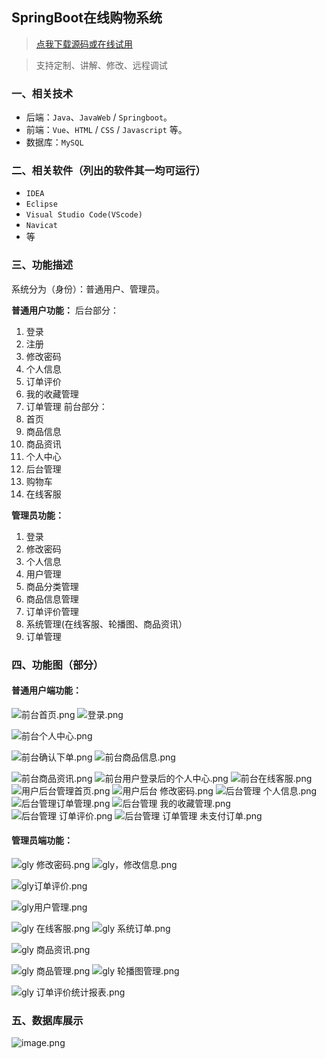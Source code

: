 ## SpringBoot在线购物系统

> [点我下载源码或在线试用](https://www.notmaker.com/detail/4fd8accbb8994f6bb9c0edea68423bee/ghbnew) 

> 支持定制、讲解、修改、远程调试

### 一、相关技术
- 后端：`Java`、`JavaWeb` / `Springboot`。
- 前端：`Vue`、`HTML` / `CSS` / `Javascript` 等。
- 数据库：`MySQL`

### 二、相关软件（列出的软件其一均可运行）
- `IDEA`
- `Eclipse`
- `Visual Studio Code(VScode)`
- `Navicat`
- 等

### 三、功能描述
系统分为（身份）：普通用户、管理员。

**普通用户功能：**
后台部分：
1. 登录
2. 注册
3. 修改密码
4. 个人信息
5. 订单评价
6. 我的收藏管理
7. 订单管理
前台部分：
8. 首页
9. 商品信息
10. 商品资讯
11. 个人中心
12. 后台管理
13. 购物车
14. 在线客服

**管理员功能：**
1. 登录
2. 修改密码
3. 个人信息
4. 用户管理
5. 商品分类管理
6. 商品信息管理
7. 订单评价管理
8. 系统管理(在线客服、轮播图、商品资讯）
9. 订单管理

### 四、功能图（部分）

#### 普通用户端功能：
![前台首页.png](https://store.ptcc9.top/notmaker/user_upload/99ca030dc4f04fb1b45e9546d69f7cb7/2024-05-23%2001:50:03_%E5%89%8D%E5%8F%B0%E9%A6%96%E9%A1%B5.png)
![登录.png](https://store.ptcc9.top/notmaker/user_upload/99ca030dc4f04fb1b45e9546d69f7cb7/2024-05-23%2001:49:18_%E7%99%BB%E5%BD%95.png)

![前台个人中心.png](https://store.ptcc9.top/notmaker/user_upload/99ca030dc4f04fb1b45e9546d69f7cb7/2024-05-23%2001:49:23_%E5%89%8D%E5%8F%B0%E4%B8%AA%E4%BA%BA%E4%B8%AD%E5%BF%83.png)

![前台确认下单.png](https://store.ptcc9.top/notmaker/user_upload/99ca030dc4f04fb1b45e9546d69f7cb7/2024-05-23%2001:49:45_%E5%89%8D%E5%8F%B0%E7%A1%AE%E8%AE%A4%E4%B8%8B%E5%8D%95.png)
![前台商品信息.png](https://store.ptcc9.top/notmaker/user_upload/99ca030dc4f04fb1b45e9546d69f7cb7/2024-05-23%2001:49:51_%E5%89%8D%E5%8F%B0%E5%95%86%E5%93%81%E4%BF%A1%E6%81%AF.png)

![前台商品资讯.png](https://store.ptcc9.top/notmaker/user_upload/99ca030dc4f04fb1b45e9546d69f7cb7/2024-05-23%2001:49:57_%E5%89%8D%E5%8F%B0%E5%95%86%E5%93%81%E8%B5%84%E8%AE%AF.png)
![前台用户登录后的个人中心.png](https://store.ptcc9.top/notmaker/user_upload/99ca030dc4f04fb1b45e9546d69f7cb7/2024-05-23%2001:50:58_%E5%89%8D%E5%8F%B0%E7%94%A8%E6%88%B7%E7%99%BB%E5%BD%95%E5%90%8E%E7%9A%84%E4%B8%AA%E4%BA%BA%E4%B8%AD%E5%BF%83.png)
![前台在线客服.png](https://store.ptcc9.top/notmaker/user_upload/99ca030dc4f04fb1b45e9546d69f7cb7/2024-05-23%2001:51:07_%E5%89%8D%E5%8F%B0%E5%9C%A8%E7%BA%BF%E5%AE%A2%E6%9C%8D.png)
![用户后台管理首页.png](https://store.ptcc9.top/notmaker/user_upload/99ca030dc4f04fb1b45e9546d69f7cb7/2024-05-23%2001:51:13_%E7%94%A8%E6%88%B7%E5%90%8E%E5%8F%B0%E7%AE%A1%E7%90%86%E9%A6%96%E9%A1%B5.png)
![用户后台 修改密码.png](https://store.ptcc9.top/notmaker/user_upload/99ca030dc4f04fb1b45e9546d69f7cb7/2024-05-23%2001:51:18_%E7%94%A8%E6%88%B7%E5%90%8E%E5%8F%B0%20%E4%BF%AE%E6%94%B9%E5%AF%86%E7%A0%81.png)
![后台管理 个人信息.png](https://store.ptcc9.top/notmaker/user_upload/99ca030dc4f04fb1b45e9546d69f7cb7/2024-05-23%2001:51:27_%E5%90%8E%E5%8F%B0%E7%AE%A1%E7%90%86%20%E4%B8%AA%E4%BA%BA%E4%BF%A1%E6%81%AF.png)
![后台管理订单管理.png](https://store.ptcc9.top/notmaker/user_upload/99ca030dc4f04fb1b45e9546d69f7cb7/2024-05-23%2001:51:43_%E5%90%8E%E5%8F%B0%E7%AE%A1%E7%90%86%E8%AE%A2%E5%8D%95%E7%AE%A1%E7%90%86.png)
![后台管理 我的收藏管理.png](https://store.ptcc9.top/notmaker/user_upload/99ca030dc4f04fb1b45e9546d69f7cb7/2024-05-23%2001:51:48_%E5%90%8E%E5%8F%B0%E7%AE%A1%E7%90%86%20%E6%88%91%E7%9A%84%E6%94%B6%E8%97%8F%E7%AE%A1%E7%90%86.png)
![后台管理 订单评价.png](https://store.ptcc9.top/notmaker/user_upload/99ca030dc4f04fb1b45e9546d69f7cb7/2024-05-23%2001:51:57_%E5%90%8E%E5%8F%B0%E7%AE%A1%E7%90%86%20%E8%AE%A2%E5%8D%95%E8%AF%84%E4%BB%B7.png)
![后台管理 订单管理 未支付订单.png](https://store.ptcc9.top/notmaker/user_upload/99ca030dc4f04fb1b45e9546d69f7cb7/2024-05-23%2001:52:07_%E5%90%8E%E5%8F%B0%E7%AE%A1%E7%90%86%20%E8%AE%A2%E5%8D%95%E7%AE%A1%E7%90%86%20%E6%9C%AA%E6%94%AF%E4%BB%98%E8%AE%A2%E5%8D%95.png)
#### 管理员端功能：
![gly 修改密码.png](https://store.ptcc9.top/notmaker/user_upload/99ca030dc4f04fb1b45e9546d69f7cb7/2024-05-23%2001:52:43_gly%20%E4%BF%AE%E6%94%B9%E5%AF%86%E7%A0%81.png)
![gly，修改信息.png](https://store.ptcc9.top/notmaker/user_upload/99ca030dc4f04fb1b45e9546d69f7cb7/2024-05-23%2001:52:49_gly%EF%BC%8C%E4%BF%AE%E6%94%B9%E4%BF%A1%E6%81%AF.png)

![gly订单评价.png](https://store.ptcc9.top/notmaker/user_upload/99ca030dc4f04fb1b45e9546d69f7cb7/2024-05-23%2001:53:06_gly%E8%AE%A2%E5%8D%95%E8%AF%84%E4%BB%B7.png)

![gly用户管理.png](https://store.ptcc9.top/notmaker/user_upload/99ca030dc4f04fb1b45e9546d69f7cb7/2024-05-23%2001:53:12_gly%E7%94%A8%E6%88%B7%E7%AE%A1%E7%90%86.png)

![gly 在线客服.png](https://store.ptcc9.top/notmaker/user_upload/99ca030dc4f04fb1b45e9546d69f7cb7/2024-05-23%2001:53:19_gly%20%E5%9C%A8%E7%BA%BF%E5%AE%A2%E6%9C%8D.png)
![gly 系统订单.png](https://store.ptcc9.top/notmaker/user_upload/99ca030dc4f04fb1b45e9546d69f7cb7/2024-05-23%2001:53:27_gly%20%E7%B3%BB%E7%BB%9F%E8%AE%A2%E5%8D%95.png)

![gly 商品资讯.png](https://store.ptcc9.top/notmaker/user_upload/99ca030dc4f04fb1b45e9546d69f7cb7/2024-05-23%2001:53:31_gly%20%E5%95%86%E5%93%81%E8%B5%84%E8%AE%AF.png)

![gly 商品管理.png](https://store.ptcc9.top/notmaker/user_upload/99ca030dc4f04fb1b45e9546d69f7cb7/2024-05-23%2001:53:37_gly%20%E5%95%86%E5%93%81%E7%AE%A1%E7%90%86.png)
![gly 轮播图管理.png](https://store.ptcc9.top/notmaker/user_upload/99ca030dc4f04fb1b45e9546d69f7cb7/2024-05-23%2001:53:43_gly%20%E8%BD%AE%E6%92%AD%E5%9B%BE%E7%AE%A1%E7%90%86.png)

![gly 订单评价统计报表.png](https://store.ptcc9.top/notmaker/user_upload/99ca030dc4f04fb1b45e9546d69f7cb7/2024-05-23%2001:53:49_gly%20%E8%AE%A2%E5%8D%95%E8%AF%84%E4%BB%B7%E7%BB%9F%E8%AE%A1%E6%8A%A5%E8%A1%A8.png)
### 五、数据库展示

![image.png](https://store.ptcc9.top/notmaker/user_upload/99ca030dc4f04fb1b45e9546d69f7cb7/2024-05-23%2001:55:03_image.png)
